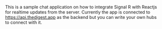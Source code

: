 This is a sample chat application on how to integrate Signal R with Reactjs for realtime updates from the server. Currently the app is connected to https://api.thedigest.app as the backend but you can write your own hubs to connect with it.
